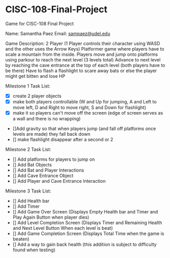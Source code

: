 # CISC-108-Final-Project
Game for CISC-108 Final Project

Name: Samantha Paez
Email: sampaez@udel.edu

Game Description: 
2 Player (1 Player controls their character using WASD and the other uses the Arrow Keys) 
Platformer game where players have to scale a mountain from the inside.
Players move and jump onto platforms using parkour to reach the next level (3 levels total)
Advance to next level by reaching the cave entrance at the top of each level (both players have to be there)
Have to flash a flashlight to scare away bats or else the player might get bitten and lose HP

Milestone 1 Task List:
- [x] create 2 player objects
- [x] make both players controllable
    (W and Up for jumping, A and Left to move left, D and Right to move right, S and Down for flashlight)
- [x] make it so players can't move off the screen 
    (edge of screen serves as a wall and there is no wrapping)
- []Add gravity so that when players jump (and fall off platforms once levels are made) they fall back down
- [] make flashlight disappear after a second or 2

Milestone 2 Task List:
- [] Add platforms for players to jump on
- [] Add Bat Objects 
- [] Add Bat and Player Interactions
- [] Add Cave Entrance Object
- [] Add Player and Cave Entrance Interaction

Milestone 3 Task List:
- [] Add Health bar
- [] Add Timer
- [] Add Game Over Screen
    (Displays Empty Health bar and Timer and Play Again Button when player dies)
- [] Add Level Completion Screen
    (Displays Timer and Remaining Health and Next Level Button When each level is beat)
- [] Add Game Completion Screen
    (Displays Total Time when the game is beaten)
- [] Add a way to gain back health (this addition is subject to difficulty found when testing)
